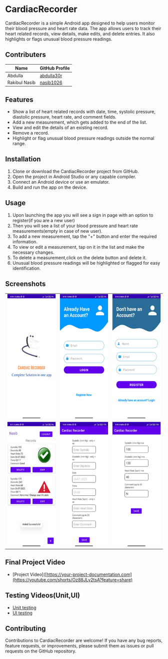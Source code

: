 # CardiacRecorder

CardiacRecorder is a simple Android app designed to help users monitor their blood pressure and heart rate data. The app allows users to track their heart related records, view details, make edits, and delete entries. It also highlights or flags unusual blood pressure readings.

## Contributers
| Name          | GitHub Profile                  |
| ------------- | ------------------------------- |
| Abdulla      | [abdulla30r](https://github.com/abdulla30r)     |
| Rakibul Nasib   | [nasib1026](https://github.com/nasib1026) |

## Features

- Show a list of heart related records with date, time, systolic pressure, diastolic pressure, heart rate, and comment fields.
- Add a new measurement, which gets added to the end of the list.
- View and edit the details of an existing record.
- Remove a record.
- Highlight or flag unusual blood pressure readings outside the normal range.

## Installation

1. Clone or download the CardiacRecorder project from GitHub.
2. Open the project in Android Studio or any capable compiler.
3. Connect an Android device or use an emulator.
4. Build and run the app on the device.

## Usage

1. Upon launching the app you will see a sign in page with an option to register(if you are a new user)
1. Then you will see a list of your blood pressure and heart rate measurements(empty in case of new user).
2. To add a new measurement, tap the "+" button and enter the required information.
3. To view or edit a measurement, tap on it in the list and make the necessary changes.
4. To delete a measurement,click on the delete button and delete it.
5. Unusual blood pressure readings will be highlighted or flagged for easy identification.

## Screenshots
<table>
  <tr>
    <td>
      <img src="https://github.com/abdulla30r/CardiacRecorder/blob/master/Splash.jpeg" style="height: 400px; width: auto;">
    </td>
    <td>
      <img src="https://github.com/abdulla30r/CardiacRecorder/blob/master/Login.jpeg" style="height: 400px; width: auto;">
    </td>
    <td>
      <img src="Register.jpeg" style="height: 400px; width: auto;">
    </td>
    
  </tr>
  <tr>
    <td>
      <img src="Homepage.jpeg" style="height: 400px; width: auto;">
    </td>
    <td>
      <img src="Add.jpeg" style="height: 400px; width: auto;">
    </td>
    <td>
      <img src="Edit.jpeg" style="height: 400px; width: auto;">
    </td>
   
  </tr>
</table>


## Final Project Video
- [Project Video]([https://your-project-documentation.com](https://youtube.com/shorts/Oz88JLy2tsA?feature=share)

## Testing Videos(Unit,UI)
- [Unit testing](https://youtu.be/xSAlqjntpGI)
- [UI testing](https://youtu.be/wIJIvs94n2E)
## Contributing

Contributions to CardiacRecorder are welcome! If you have any bug reports, feature requests, or improvements, please submit them as issues or pull requests on the GitHub repository.


